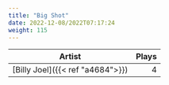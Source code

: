 ```yaml
---
title: "Big Shot"
date: 2022-12-08/2022T07:17:24
weight: 115
---
```




 Artist | Plays 
----- | -----:
[Billy Joel]({{< ref "a4684">}}) | 4
